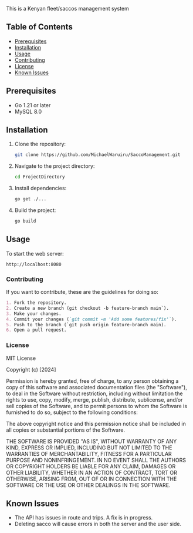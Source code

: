 This is a Kenyan fleet/saccos management system 


## Table of Contents
- [Prerequisites](#prerequisites)
- [Installation](#installation)
- [Usage](#usage)
- [Contributing](#contributing)
- [License](#license)
- [Known Issues](#known-issues)

## Prerequisites
- Go 1.21 or later
- MySQL 8.0

## Installation
1. Clone the repository:
    ```bash
    git clone https://github.com/MichaelWaruiru/SaccoManagement.git
    ```
2. Navigate to the project directory:
    ```bash
    cd ProjectDirectory
    ```
3. Install dependencies:
    ```bash
    go get ./...
    ```
4. Build the project:
    ```bash
    go build
    ```

## Usage
To start the web server:
 
    http://localhost:8080
    

### Contributing
If you want to contribute, these are the guidelines for doing so:

```markdown
1. Fork the repository.
2. Create a new branch (git checkout -b feature-branch main`).
3. Make your changes.
4. Commit your changes (`git commit -m 'Add some features/fix'`).
5. Push to the branch (`git push origin feature-branch main).
6. Open a pull request.

```
### License
MIT License

Copyright (c) [2024]

Permission is hereby granted, free of charge, to any person obtaining a copy
of this software and associated documentation files (the "Software"), to deal
in the Software without restriction, including without limitation the rights
to use, copy, modify, merge, publish, distribute, sublicense, and/or sell
copies of the Software, and to permit persons to whom the Software is
furnished to do so, subject to the following conditions:

The above copyright notice and this permission notice shall be included in all
copies or substantial portions of the Software.

THE SOFTWARE IS PROVIDED "AS IS", WITHOUT WARRANTY OF ANY KIND, EXPRESS OR
IMPLIED, INCLUDING BUT NOT LIMITED TO THE WARRANTIES OF MERCHANTABILITY,
FITNESS FOR A PARTICULAR PURPOSE AND NONINFRINGEMENT. IN NO EVENT SHALL THE
AUTHORS OR COPYRIGHT HOLDERS BE LIABLE FOR ANY CLAIM, DAMAGES OR OTHER
LIABILITY, WHETHER IN AN ACTION OF CONTRACT, TORT OR OTHERWISE, ARISING FROM,
OUT OF OR IN CONNECTION WITH THE SOFTWARE OR THE USE OR OTHER DEALINGS IN THE
SOFTWARE.

## Known Issues
- The API has issues in route and trips. A fix is in progress.
- Deleting sacco will cause errors in both the server and the user side.
